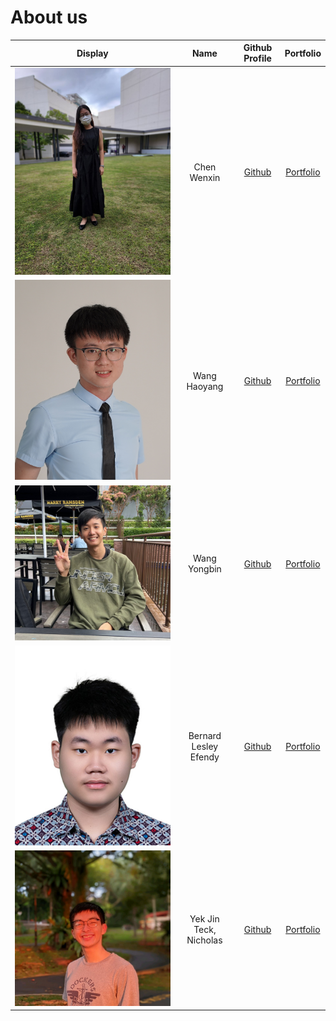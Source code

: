 # About us

| Display                                       |           Name             |            Github Profile                  |             Portfolio              |
|-----------------------------------------------|:--------------------------:|:-------------------------------------:     |:----------------------------------:|
| ![Chen Wenxin](./team/wenxin.jpg)             |        Chen Wenxin         | [Github](https://github.com/wenxin-c)      | [Portfolio](docs/team/wenxin-c.md) |
| ![Wang Haoyang](./team/haoyangw.png)          |        Wang Haoyang        | [Github](https://github.com/haoyangw)      | [Portfolio](docs/team/haoyangw.md) |
| ![Wang Yongbin](./team/yongbin.png)           |        Wang Yongbin        | [Github](https://github.com/YongbinWang)   | [Portfolio](docs/team/yongbin.md)  |
| ![Bernard Lesley](./team/bernard.jpg)         |   Bernard Lesley Efendy    | [Github](https://github.com/BernardLesley) | [Portfolio](docs/team/bernard.md)  |
| ![Yek Jin Teck, Nicholas](./team/nichyjt.jpg) |   Yek Jin Teck, Nicholas   |  [Github](https://github.com/nichyjt)      | [Portfolio](docs/team/nichyjt.md)  |
